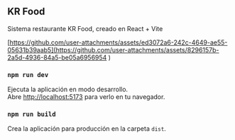 ## KR Food
Sistema restaurante KR Food, creado en React + Vite


[https://github.com/user-attachments/assets/ed3072a6-242c-4649-ae55-05631b39aab5](https://github.com/user-attachments/assets/8296157b-2a5d-4936-84a5-be05a6956954
)

### `npm run dev`

Ejecuta la aplicación en modo desarrollo.\
Abre [http://localhost:5173](http://localhost:5173) para verlo en tu navegador.

### `npm run build`

Crea la aplicación para producción en la carpeta `dist`.
